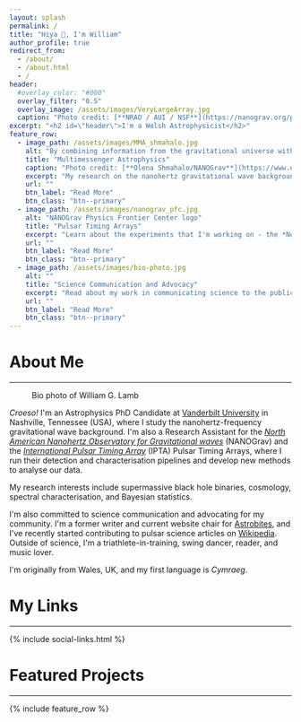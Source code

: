 ```yaml
---
layout: splash
permalink: /
title: "Hiya 👋, I'm William"
author_profile: true
redirect_from: 
  - /about/
  - /about.html
  - /
header:
  #overlay_color: "#000"
  overlay_filter: "0.5"
  overlay_image: /assets/images/VeryLargeArray.jpg
  caption: "Photo credit: [**NRAO / AUI / NSF**](https://nanograv.org/press/image-gallery)"
excerpt: "<h2 id=\"header\">I'm a Welsh Astrophysicist</h2>"
feature_row:
  - image_path: /assets/images/MMA_shmahalo.jpg
    alt: "By combining information from the gravitational universe with knowledge learned through traditional astronomy, we can make new discoveries about how the universe works"
    title: "Multimessenger Astrophysics"
    caption: "Photo credit: [**Olena Shmahalo/NANOGrav**](https://www.olenashmahalo.com/project/nanograv)"
    excerpt: "My research on the nanohertz gravitational wave background"
    url: ""
    btn_label: "Read More"
    btn_class: "btn--primary"
  - image_path: /assets/images/nanograv_pfc.jpg
    alt: "NANOGrav Physics Frontier Center logo"
    title: "Pulsar Timing Arrays"
    excerpt: "Learn about the experiments that I'm working on - the *North American Nanohertz Observatory for Gravitational Waves* (NANOGrav) and the *International Pulsar Timing Array* (IPTA)"
    url: ""
    btn_label: "Read More"
    btn_class: "btn--primary"
  - image_path: /assets/images/bio-photo.jpg
    alt: ""
    title: "Science Communication and Advocacy"
    excerpt: "Read about my work in communicating science to the public and in advocating for science and the scientific community"
    url: ""
    btn_label: "Read More"
    btn_class: "btn--primary"
---
```


# About Me
<hr>

<figure style="width: 300px; height: auto;" class="align-left">
  <img src="{{ site.url }}{{ site.baseurl }}/assets/images/bio_photo.jpg" alt="">
  <figcaption>Bio photo of William G. Lamb</figcaption>
</figure> 

*Croeso!* I'm an Astrophysics PhD Candidate at [Vanderbilt University](https://www.vanderbilt.edu/) in Nashville, Tennessee (USA), where I study the nanohertz-frequency gravitational wave background. I'm also a Research Assistant for the [*North American Nanohertz Observatory for Gravitational waves*](https://nanograv.org) (NANOGrav) and the [*International Pulsar Timing Array*](https://ipta4gw.org) (IPTA) Pulsar Timing Arrays, where I run their detection and characterisation pipelines and develop new methods to analyse our data.

My research interests include supermassive black hole binaries, cosmology, spectral characterisation, and Bayesian statistics.

I'm also committed to science communication and advocating for my community. I'm a former writer and current website chair for [Astrobites](https://www.astrobites.org), and I've recently started contributing to pulsar science articles on [Wikipedia](https://www.wikipedia.org). Outside of science, I'm a triathlete-in-training, swing dancer, reader, and music lover.

I'm originally from Wales, UK, and my first language is *Cymraeg*.

<!-- To ensure the figure doesn't float to the left of the next part -->
<div style="clear: both;"></div>

# My Links
<hr>

{% include social-links.html %}

# Featured Projects
<hr>

{% include feature_row %}